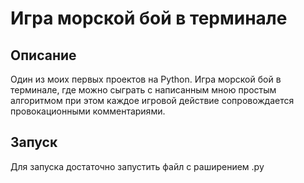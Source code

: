 # Игра морской бой в терминале

## Описание
Один из моих первых проектов на Python. Игра морской бой в терминалe, где можно сыграть с написанным мною простым алгоритмом при этом каждое игровой действие сопровождается провокационными комментариями.

## Запуск
Для запуска достаточно запустить файл с раширением .py
